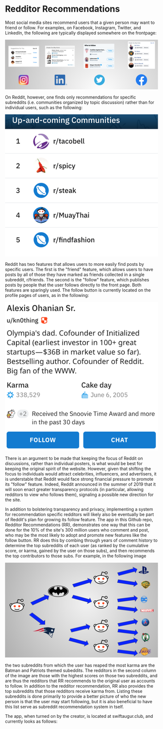 # Redditor Recommendations

Most social media sites recommend users that a given person may want to friend or follow. For examples, on Facebook, Instagram, Twitter, and LinkedIn, the following are typically displayed somewhere on the frontpage:

![friend-recommendations](images/friend-recommendations.png)

On Reddit, however, one finds only recommendations for specific subreddits (i.e. communities organized by topic discussion) rather than for individual users, such as the following:

![subreddit-recommendations](images/subreddit-recommendations.png)

Reddit has two features that allows users to more easily find posts by specific users. The first is the "friend" feature, which allows users to have posts by all of those they have marked as friends collected in a single subreddit, r/friends. The second is the "follow" feature, which publishes posts by people that the user follows directly to the front page. Both features are sparingly used. The follow button is currently located on the profile pages of users, as in the following:


![redditor-profile](images/redditor-profile.png)


There is an argument to be made that keeping the focus of Reddit on discussions, rather than individual posters, is what would be best for keeping the original spirit of the website. However, given that shifting the focus to individuals would attract celebrities, influencers, and advertisers, it is understable that Reddit would face strong financial pressure to promote its "follow" feature. Indeed, Reddit announced in the summer of 2019 that it will soon enact greater transparency protocols (in particular, allowing redditors to view who follows them), signaling a possible new direction for the site.

In addition to bolstering transparency and privacy, implementing a system for recommendation specific redditors will likely also be eventually be part of Reddit's plan for growing its follow feature. The app in this Github repo, Redditor Recommendations (RR), demonstrates one way that this can be done for the 10% of the site's 300 million users who comment and post, who may be the most likely to adopt and promote new features like the follow button. RR does this by combing through years of comment history to determine the top subreddits of each user (as ranked by the cumulative score, or karma, gained by the user on those subs), and then recommends the top contributors to those subs. For example, in the following image

![graph](images/graph.png)

the two subreddits from which the user has reaped the most karma are the Batman and Patriots themed subeddits. The redditors in the second column of the image are those with the highest scores on those two subreddits, and are thus the redditors that RR recommends to the original user as accounts to follow. In addition to the redditor recommendation, RR also provides the top subreddits that those redditors receive karma from. Listing these subreddits is done primarily to provide a better picture of who the new person is that the user may start following, but it is also beneficial to have this list serve as subreddit recommendation system in tself. 

The app, when turned on by the creator, is located at swiftaugur.club, and currently looks as follows:



